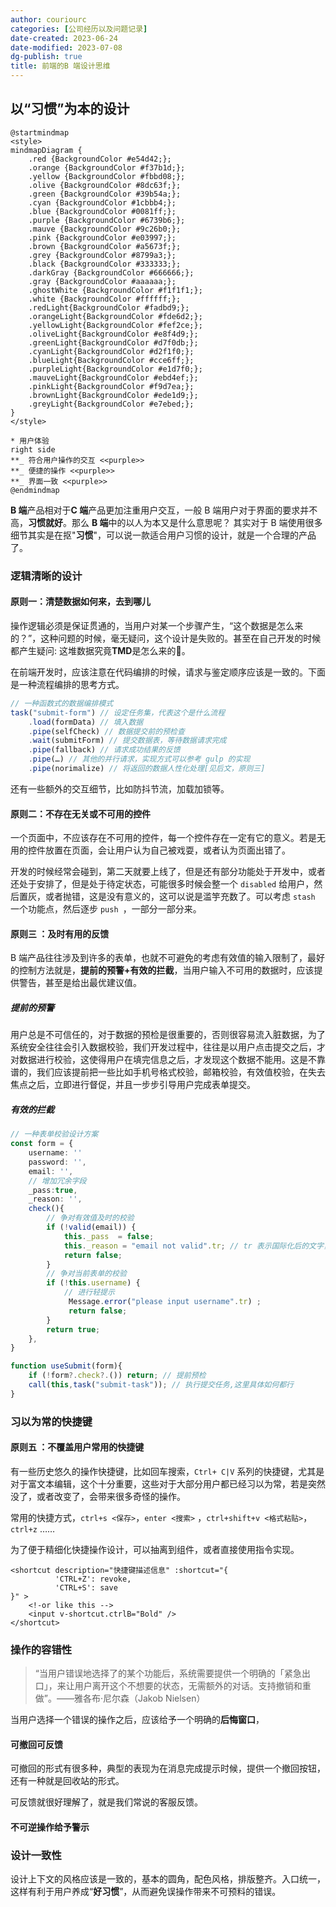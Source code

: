 ```yaml
---
author: couriourc
categories: [公司经历以及问题记录]
date-created: 2023-06-24
date-modified: 2023-07-08
dg-publish: true
title: 前端的B 端设计思维
---
```


## 以“习惯”为本的设计

```plantuml
@startmindmap
<style>
mindmapDiagram {
	.red {BackgroundColor #e54d42;};
	.orange {BackgroundColor #f37b1d;};
	.yellow {BackgroundColor #fbbd08;};
	.olive {BackgroundColor #8dc63f;};
	.green {BackgroundColor #39b54a;};
	.cyan {BackgroundColor #1cbbb4;};
	.blue {BackgroundColor #0081ff;};
	.purple {BackgroundColor #6739b6;};
	.mauve {BackgroundColor #9c26b0;};
	.pink {BackgroundColor #e03997;};
	.brown {BackgroundColor #a5673f;};
	.grey {BackgroundColor #8799a3;};
	.black {BackgroundColor #333333;};
	.darkGray {BackgroundColor #666666;};
	.gray {BackgroundColor #aaaaaa;};
	.ghostWhite {BackgroundColor #f1f1f1;};
	.white {BackgroundColor #ffffff;};
	.redLight{BackgroundColor #fadbd9;};
	.orangeLight{BackgroundColor #fde6d2;};
	.yellowLight{BackgroundColor #fef2ce;};
	.oliveLight{BackgroundColor #e8f4d9;};
	.greenLight{BackgroundColor #d7f0db;};
	.cyanLight{BackgroundColor #d2f1f0;};
	.blueLight{BackgroundColor #cce6ff;};
	.purpleLight{BackgroundColor #e1d7f0;};
	.mauveLight{BackgroundColor #ebd4ef;};
	.pinkLight{BackgroundColor #f9d7ea;};
	.brownLight{BackgroundColor #ede1d9;};
	.greyLight{BackgroundColor #e7ebed;};
}
</style>

* 用户体验 
right side
**_ 符合用户操作的交互 <<purple>>
**_ 便捷的操作 <<purple>>
**_ 界面一致 <<purple>>
@endmindmap
```

**B 端**产品相对于**C 端**产品更加注重用户交互，一般 B 端用户对于界面的要求并不高，**习惯就好**。那么 **B 端**中的以人为本又是什么意思呢？ 其实对于 B 端使用很多细节其实是在抠"**习惯**"，可以说一款适合用户习惯的设计，就是一个合理的产品了。

### 逻辑清晰的设计

#### 原则一：清楚数据如何来，去到哪儿

操作逻辑必须是保证贯通的，当用户对某一个步骤产生，“这个数据是怎么来的？”，这种问题的时候，毫无疑问，这个设计是失败的。甚至在自己开发的时候都产生疑问: 这堆数据究竟**TMD**是怎么来的🤡。

在前端开发时，应该注意在代码编排的时候，请求与鉴定顺序应该是一致的。下面是一种流程编排的思考方式。

```typescript
// 一种函数式的数据编排模式
task("submit-form") // 设定任务集，代表这个是什么流程
	.load(formData) // 填入数据
	.pipe(selfCheck) // 数据提交前的预检查
	.wait(submitForm) // 提交数据表，等待数据请求完成
	.pipe(fallback) // 请求成功结果的反馈
	.pipe(…) // 其他的并行请求，实现方式可以参考 gulp 的实现
	.pipe(norimalize) // 将返回的数据人性化处理[见后文，原则三]
```

还有一些额外的交互细节，比如防抖节流，加载加锁等。

#### 原则二：不存在无关或不可用的控件

一个页面中，不应该存在不可用的控件，每一个控件存在一定有它的意义。若是无用的控件放置在页面，会让用户认为自己被戏耍，或者认为页面出错了。

开发的时候经常会碰到，第二天就要上线了，但是还有部分功能处于开发中，或者还处于安排了，但是处于待定状态，可能很多时候会整一个 `disabled` 给用户，然后置灰，或者抛错，这是没有意义的，这可以说是滥竽充数了。可以考虑 `stash` 一个功能点，然后逐步 `push `，一部分一部分来。

#### 原则三 ：及时有用的反馈

B 端产品往往涉及到许多的表单，也就不可避免的考虑有效值的输入限制了，最好的控制方法就是，**提前的预警+有效的拦截**，当用户输入不可用的数据时，应该提供警告，甚至是给出最优建议值。

##### 提前的预警

用户总是不可信任的，对于数据的预检是很重要的，否则很容易流入脏数据，为了系统安全往往会引入数据校验，我们开发过程中，往往是以用户点击提交之后，才对数据进行校验，这使得用户在填完信息之后，才发现这个数据不能用。这是不靠谱的，我们应该提前把一些比如手机号格式校验，邮箱校验，有效值校验，在失去焦点之后，立即进行督促，并且一步步引导用户完成表单提交。

##### 有效的拦截

```typescript
// 一种表单校验设计方案
const form = {
	username: ''
	password: '',
	email: '',
	// 增加冗余字段
	_pass:true,
	_reason: '',
	check(){ 
		// 争对有效值及时的校验
		if (!valid(email)) {
			this._pass  = false;
			this._reason = "email not valid".tr; // tr 表示国际化后的文字，只做演示
			return false;
		}
		// 争对当前表单的校验
		if (!this.username) {
			// 进行轻提示
			 Message.error("please input username".tr) ;
			 return false;
		}
		return true;
	},
}

function useSubmit(form){
	if (!form?.check?.()) return; // 提前预检
	call(this,task("submit-task")); // 执行提交任务,这里具体如何都行
}

```

### 习以为常的快捷键

#### 原则五 ：不覆盖用户常用的快捷键

有一些历史悠久的操作快捷键，比如回车搜索，`Ctrl+ C|V` 系列的快捷键，尤其是对于富文本编辑，这个十分重要，这些对于大部分用户都已经习以为常，若是突然没了，或者改变了，会带来很多奇怪的操作。

常用的快捷方式，`ctrl+s <保存>`，`enter <搜索>` ，`ctrl+shift+v <格式粘贴>`，`ctrl+z` ……

为了便于精细化快捷操作设计，可以抽离到组件，或者直接使用指令实现。

```vue
<shortcut description="快捷键描述信息" :shortcut="{
		  'CTRL+Z': revoke,
		  'CTRL+S': save
}" >
	<!-or like this -->
	<input v-shortcut.ctrlB="Bold" /> 
</shortcut>
```

### 操作的容错性

>“当用户错误地选择了的某个功能后，系统需要提供一个明确的「紧急出口」，来让用户离开这个不想要的状态，无需额外的对话。支持撤销和重做”。——雅各布·尼尔森（Jakob Nielsen）

当用户选择一个错误的操作之后，应该给予一个明确的**后悔窗口**，

#### 可撤回可反馈

可撤回的形式有很多种，典型的表现为在消息完成提示时候，提供一个撤回按钮，还有一种就是回收站的形式。

可反馈就很好理解了，就是我们常说的客服反馈。

#### 不可逆操作给予警示

### 设计一致性

设计上下文的风格应该是一致的，基本的圆角，配色风格，排版整齐。入口统一，这样有利于用户养成“**好习惯**”，从而避免误操作带来不可预料的错误。
